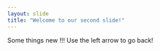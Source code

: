 ```yaml
---
layout: slide
title: "Welcome to our second slide!"
---
```

Some things new !!!
Use the left arrow to go back!
